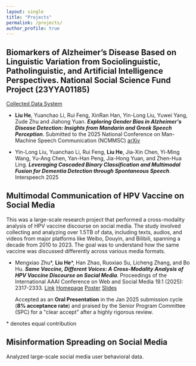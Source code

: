 ```yaml
---
layout: single
title: "Projects"
permalink: /projects/
author_profile: true
---
```



Biomarkers of Alzheimer’s Disease Based on Linguistic Variation from Sociolinguistic, Patholinguistic, and Artificial Intelligence Perspectives. National Social Science Fund Project (23YYA01185)
------

[Collected Data System](https://www.ustcphonetics.cloud/main)




- **Liu He**, Yuanchao Li, Rui Feng, XinRan Han, Yin-Long Liu, Yuwei Yang, Zude Zhu and Jiahong Yuan. ***Exploring Gender Bias in Alzheimer's Disease Detection: Insights from Mandarin and Greek Speech Perception***. Submitted to the 2025 National Conference on Man-Machine Speech Communication (NCMMSC)  [arXiv](https://arxiv.org/abs/2507.12356) 

- Yin-Long Liu, Yuanchao Li, Rui Feng, **Liu He**, Jia-Xin Chen, Yi-Ming Wang, Yu-Ang Chen, Yan-Han Peng, Jia-Hong Yuan, and Zhen-Hua Ling. ***Leveraging Cascaded Binary Classification and Multimodal Fusion for Dementia Detection through Spontaneous Speech***. Interspeech 2025



Multimodal Communication of HPV Vaccine on Social Media
------

This was a large-scale research project that performed a cross-modality analysis of HPV vaccine discourse on social media. The study involved collecting and analyzing over 1.5TB of data, including texts, audios, and videos from major platforms like Weibo, Douyin, and Bilibili, spanning a decade from 2010 to 2023. The goal was to understand how the same vaccine was discussed differently across various media formats.

- Mengxiao Zhu\*, **Liu He**\*, Han Zhao, Ruoxiao Su, Licheng Zhang, and Bo Hu. ***Same Vaccine, Different Voices: A Cross-Modality Analysis of HPV Vaccine Discourse on Social Media***. Proceedings of the International AAAI Conference on Web and Social Media 19.1 (2025): 2317-2333.  [Link](https://ojs.aaai.org/index.php/ICWSM/article/view/35936) [Homepage](https://heliumnm.github.io/same-vaccine-diff-voices/) [Poster](https://drive.google.com/file/d/1Xbokf3xGSPVwJTJttb0Vgr4Gx8r-_lH-/view?usp=share_link) [Slides](https://drive.google.com/file/d/1dqdZOOJwa60oTDkgdgjo1lWyzO-xthDQ/view?usp=share_link)

  Accepted as an **Oral Presentation** in the Jan 2025 submission cycle (**8% acceptance rate**) and praised by the Senior Program Committee (SPC) for a "clear accept" after a highly rigorous review.

 \* denotes equal contribution



 
Misinformation Spreading on Social Media
------

 Analyzed large-scale social media user behavioral data.

